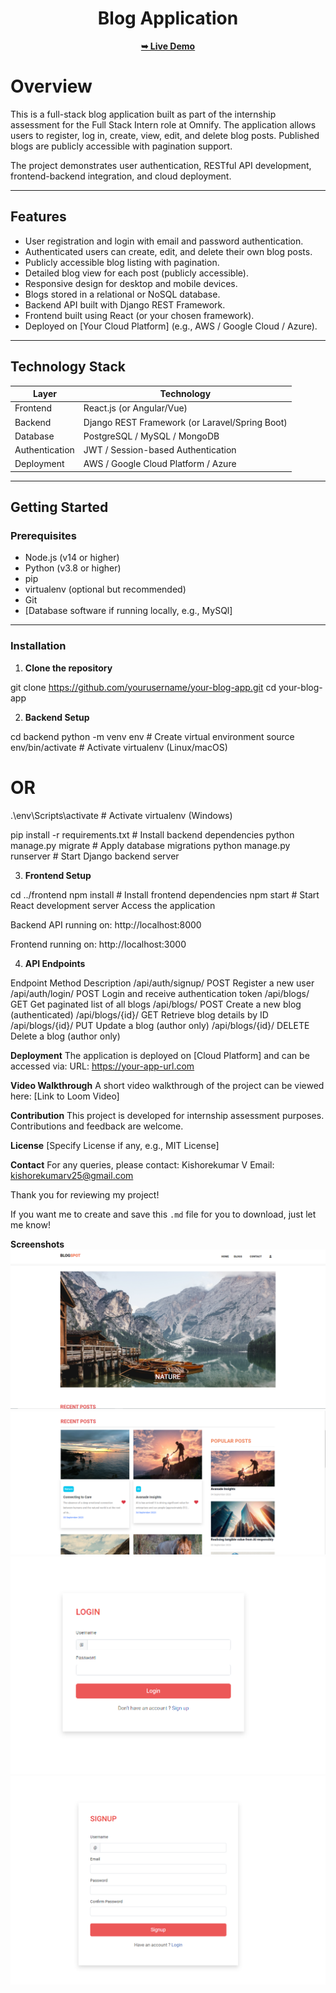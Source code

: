 <div align="center">

  <h1 align="center">Blog Application</h1>

  <a href="https://blogs-n2mq.onrender.com/"><strong>➥ Live Demo</strong></a>

</div>

# Overview

This is a full-stack blog application built as part of the internship assessment for the Full Stack Intern role at Omnify. The application allows users to register, log in, create, view, edit, and delete blog posts. Published blogs are publicly accessible with pagination support.

The project demonstrates user authentication, RESTful API development, frontend-backend integration, and cloud deployment.

---

## Features

- User registration and login with email and password authentication.
- Authenticated users can create, edit, and delete their own blog posts.
- Publicly accessible blog listing with pagination.
- Detailed blog view for each post (publicly accessible).
- Responsive design for desktop and mobile devices.
- Blogs stored in a relational or NoSQL database.
- Backend API built with Django REST Framework.
- Frontend built using React (or your chosen framework).
- Deployed on [Your Cloud Platform] (e.g., AWS / Google Cloud / Azure).

---

## Technology Stack

| Layer          | Technology                                     |
| -------------- | ---------------------------------------------- |
| Frontend       | React.js (or Angular/Vue)                      |
| Backend        | Django REST Framework (or Laravel/Spring Boot) |
| Database       | PostgreSQL / MySQL / MongoDB                   |
| Authentication | JWT / Session-based Authentication             |
| Deployment     | AWS / Google Cloud Platform / Azure            |

---

## Getting Started

### Prerequisites

- Node.js (v14 or higher)
- Python (v3.8 or higher)
- pip
- virtualenv (optional but recommended)
- Git
- [Database software if running locally, e.g., MySQl]

---

### Installation

1. **Clone the repository**

git clone https://github.com/yourusername/your-blog-app.git
cd your-blog-app

2. **Backend Setup**

cd backend
python -m venv env          # Create virtual environment
source env/bin/activate     # Activate virtualenv (Linux/macOS)
# OR
.\env\Scripts\activate      # Activate virtualenv (Windows)

pip install -r requirements.txt  # Install backend dependencies
python manage.py migrate          # Apply database migrations
python manage.py runserver        # Start Django backend server

3. **Frontend Setup**

cd ../frontend
npm install                  # Install frontend dependencies
npm start                    # Start React development server
Access the application

Backend API running on: http://localhost:8000

Frontend running on: http://localhost:3000

4. **API Endpoints**

Endpoint	Method	Description
/api/auth/signup/	POST	Register a new user
/api/auth/login/	POST	Login and receive authentication token
/api/blogs/	GET	Get paginated list of all blogs
/api/blogs/	POST	Create a new blog (authenticated)
/api/blogs/{id}/	GET	Retrieve blog details by ID
/api/blogs/{id}/	PUT	Update a blog (author only)
/api/blogs/{id}/	DELETE	Delete a blog (author only)

**Deployment**
The application is deployed on [Cloud Platform] and can be accessed via:
URL: https://your-app-url.com

**Video Walkthrough**
A short video walkthrough of the project can be viewed here:
[Link to Loom Video]

**Contribution**
This project is developed for internship assessment purposes. Contributions and feedback are welcome.

**License**
[Specify License if any, e.g., MIT License]

**Contact**
For any queries, please contact:
Kishorekumar V
Email: kishorekumarv25@gmail.com

Thank you for reviewing my project!

If you want me to create and save this `.md` file for you to download, just let me know!

**Screenshots**
![1](PREVIEW/IMG1.png)
![2](PREVIEW/IMG2.png)
![3](PREVIEW/IMG4.png)
![4](PREVIEW/IMG5.png)

